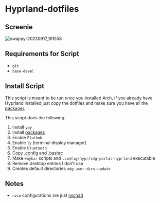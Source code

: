 # Hyprland-dotfiles

## Screenie
![swappy-20230917_191558](https://github.com/Jeffser/Hyprland-dotfiles/assets/69224322/b9a1010f-6d0e-4740-8511-ae96bdae5df1)

## Requirements for Script
- `git`
- `base-devel`

## Install Script

This script is meant to be run once you installed Arch, if you already have Hyprland installed just copy the dotfiles and make sure you have all the [packages](packages)

This script does the following:

1) Install `yay`
2) Install [packages](packages)
3) Enable `Flathub`
4) Enable `ly` (terminal display manager)
5) Enable `bluetooth`
6) Copy [.config](.config) and [.bashrc](.bashrc)
7) Make `waybar` scripts and `.config/hypr/xdg-portal-hyprland` executable
8) Remove desktop entries I don't use
9) Creates default directories `xdg-user-dirs-update`

## Notes

- `nvim` configurations are just [nvchad](https://github.com/NvChad/NvChad)
